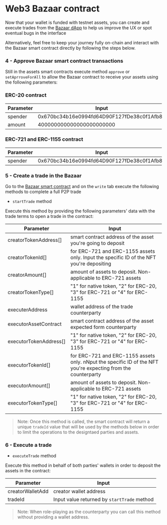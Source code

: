 # Web3 Bazaar contract


Now that your wallet is funded with testnet assets, you can create and execute trades from the [Bazaar dApp](https://web3bazaar.org) to help us improve the UX or spot eventual bugs in the interface <br>

Alternatively, feel free to keep your journey fully on-chain and interact with the Bazaar smart contract directly by following the steps below.


### 4 - Approve Bazaar smart contract transactions
Still in the assets smart contracts execute method `approve`  or `setAprroveForAll` to allow the Bazaar contract to receive your assets using the following parameters:
<br>
### ERC-20 contract

| Parameter    | Input  |
| ---      | ---       |
| spender    | 0x670bc34b16e0994fd64D90F127fDe38c0f1Afb83|
| amount      | 400000000000000000000000|

### ERC-721 and ERC-1155 contract

| Parameter    | Input  |
| ---      | ---       |
| spender    | 0x670bc34b16e0994fd64D90F127fDe38c0f1Afb83|


### 5 - Create a trade in the Bazaar

Go to the [Bazaar smart contract](https://mumbai.polygonscan.com/address/0x3ca48686212af897019a8e89140e64e8f2cc2f30) and on the `write` tab execute the following methods to complete a full P2P trade

- `startTrade` method

Execute this method by providing the following parameters' data with the trade terms to open a trade in the contract:

| Parameter    | Input  |
| ---          | ---        |
| creatorTokenAddress[]  | smart contract address of the asset you're going to deposit|
| creatorTokenId[]     | for ERC-721 and ERC-1155 assets only. Input the specific ID of the NFT you're depositing |
| creatorAmount[]      | amount of assets to deposit. Non-applicable to ERC-721 assets |
| creatorTokenType[]   | "1" for native token, "2" for ERC-20, "3" for ERC-721 or "4" for ERC-1155 |
| executerAddress      | wallet address of the trade counterparty|
| executorAssetContract    | smart contract address of the asset expected form counterparty|
| executorTokenAddress[]    | "1" for native token, "2" for ERC-20, "3" for ERC-721 or "4" for ERC-1155|
| executorTokenId[]    | for ERC-721 and ERC-1155 assets only. nNput the specific ID of the NFT you're expecting from the counterparty|
| executorAmount[]      | amount of assets to deposit. Non-applicable to ERC-721 assets|
| executorTokenType[]      | "1" for native token, "2" for ERC-20, "3" for ERC-721 or "4" for ERC-1155|

>Note: Once this method is called, the smart contract will return a unique `tradeId` value that will be used by the methods below in order to limit the operations to the designtaed parties and assets.




### 6 - Execute a trade 

- `executeTrade` method

Execute this method in behalf of both parties' wallets in order to deposit the assets in the contract:

| Parameter     | Input |
| ---      | ---       |
| creatorWalletAdd  | creator wallet address|
| tradeId  | Input value returned by `startTrade` method|

>Note: When role-playing as the counterparty you can call this method without providing a wallet address. 



